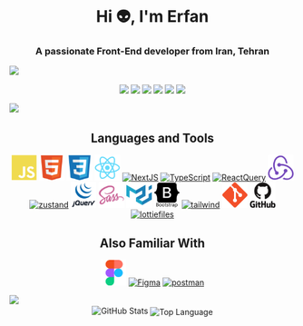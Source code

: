 <h1 align="center">Hi 👽, I'm Erfan</h1>
<h3 align="center">A passionate Front-End developer from Iran, Tehran</h3>

<img src="https://user-images.githubusercontent.com/73097560/115834477-dbab4500-a447-11eb-908a-139a6edaec5c.gif">

<p align="center">
  <a href="https://codepen.io/erfanmalakouti"><img
      src="https://img.shields.io/badge/-codepen-black?style=for-the-badge&labelColor=f4f4f4&logo=codepen&logoColor=black&link=https://codepen.io/erfanmalakouti/"></a>
  <a href="https://t.me/Erfan_Malakouti"><img
      src="https://img.shields.io/badge/-Telegram-2CA5E0?style=for-the-badge&labelColor=f4f4f4&logo=telegram&logoColor=f4f4f4link=https://t.me/Erfan_Malakouti/"></a>
  <a href="mailto:erfan.malakuti@gmail.com"><img
      src="https://img.shields.io/badge/-Gmail-D14836?style=for-the-badge&labelColor=f4f4f4&logo=gmail&logoColor=D14836&link=mailto:erfan.malakuti@gmail.com/"></a>
  <a href="https://www.linkedin.com/in/erfan-malakouti"><img
      src="https://img.shields.io/badge/LinkedIn-0077B5?style=for-the-badge&labelColor=f4f4f4&logo=linkedin&logoColor=0077B5&link=https://www.linkedin.com/in/erfan-malakouti/"></a>
  <a href="https://wa.me/+989059163822"><img
      src="https://img.shields.io/badge/-WhatsApp-25D366?style=for-the-badge&labelColor=f4f4f4&logo=whatsapp&logoColor=25D366&link=https://wa.me/+989059163822/"></a>
  <a href="https://instagram.com/erfanvito"><img
      src="https://img.shields.io/badge/-Instagram-E4405F?style=for-the-badge&labelColor=f4f4f4&logo=instagram&logoColor=E4405F&link=https://instagram.com/erfanvito/"></a>
</p>

<img src="https://user-images.githubusercontent.com/73097560/115834477-dbab4500-a447-11eb-908a-139a6edaec5c.gif">

**<h2 align="center">Languages and Tools</h2>**

<p align="center">
  <a target="_blank" href="https://javascript.info/"><img
      src="https://raw.githubusercontent.com/devicons/devicon/master/icons/javascript/javascript-plain.svg"
      alt="JavaScript" width="45" height="45" /></a>
  <a target="_blank" href="https://www.w3schools.com/html/"><img
      src="https://raw.githubusercontent.com/devicons/devicon/master/icons/html5/html5-original.svg" alt="HTML"
      width="45" height="45" /></a>
  <a target="_blank" href="https://www.w3schools.com/css/"><img
      src="https://raw.githubusercontent.com/devicons/devicon/master/icons/css3/css3-original.svg" alt="CSS" width="45"
      height="45" /></a>
  <a target="_blank" href="https://reactjs.org/"><img
      src="https://raw.githubusercontent.com/devicons/devicon/master/icons/react/react-original.svg" alt="ReactJS"
      width="45" height="45" /></a>
   <a target="_blank" href="https://nextjs.org/"><img
      src="https://upload.wikimedia.org/wikipedia/commons/archive/8/8e/20230404233502%21Nextjs-logo.svg" alt="NextJS"
      width="45" height="45" /></a>
  <a target="_blank" href="https://www.typescriptlang.org/"><img
      src="https://upload.wikimedia.org/wikipedia/commons/4/4c/Typescript_logo_2020.svg" alt="TypeScript"
      width="45" height="45" /></a>
    <a target="_blank" href="https://tanstack.com/query/latest"><img
      src="https://seeklogo.com/images/R/react-query-logo-1340EA4CE9-seeklogo.com.png" alt="ReactQuery"
      width="45" height="45" /></a>
  <a target="_blank" href="https://redux.js.org/"><img
      src="https://raw.githubusercontent.com/devicons/devicon/master/icons/redux/redux-original.svg" alt="Redux"
      width="45" height="45" /></a>
  <a target="_blank" href="https://github.com/pmndrs/zustand"><img
      src="https://repository-images.githubusercontent.com/180328715/fca49300-e7f1-11ea-9f51-cfd949b31560" alt="zustand"
      width="60" height="50" /></a>
  <a target="_blank" href="https://jquery.com/"><img
      src="https://raw.githubusercontent.com/devicons/devicon/master/icons/jquery/jquery-original-wordmark.svg"
      alt="jQuery" width="45" height="45" /></a>
  <a target="_blank" href="https://sass-lang.com/"><img
      src="https://raw.githubusercontent.com/devicons/devicon/master/icons/sass/sass-original.svg" alt="Sass" width="45"
      height="45" /></a>
  <a target="_blank" href="https://material-ui.com/"><img
      src="https://raw.githubusercontent.com/devicons/devicon/master/icons/materialui/materialui-original.svg"
      alt="Material-UI" width="45" height="45" /></a>
  <a target="_blank" href="https://getbootstrap.com/"><img
      src="https://raw.githubusercontent.com/devicons/devicon/master/icons/bootstrap/bootstrap-plain-wordmark.svg"
      alt="Bootstrap" width="45" height="45" /></a>
  <a target="_blank" href="https://tailwindcss.com/"><img
      src="https://upload.wikimedia.org/wikipedia/commons/d/d5/Tailwind_CSS_Logo.svg" alt="tailwind" width="45"
      height="45" /></a>
  <a target="_blank" href="https://git-scm.com/"><img
      src="https://raw.githubusercontent.com/devicons/devicon/master/icons/git/git-plain.svg" alt="git" width="45"
      height="45" /></a>
  <a target="_blank" href="https://github.com/"><img
      src="https://raw.githubusercontent.com/devicons/devicon/master/icons/github/github-original-wordmark.svg" alt="github" width="45"
      height="45" /></a>
       <a target="_blank" href="https://lottiefiles.com/"><img
      src="https://image.winudf.com/v2/image1/Y29tLmxvdHRpZWZpbGVzLmFwcF9pY29uXzE2NTE0MDg5NjhfMDE1/icon.png?fakeurl=1&h=240&type=webp" alt="lottiefiles" width="45"
      height="45" /></a>
</p>

**<h2 align="center">Also Familiar With</h2>**

<p align="center">
  <a target="_blank" href="https://www.figma.com/"><img
      src="https://raw.githubusercontent.com/devicons/devicon/master/icons/figma/figma-original.svg" alt="Figma"
      width="45" height="45" /></a>
      <a target="_blank" href="https://www.adobe.com/products/xd.html"><img
      src="https://upload.wikimedia.org/wikipedia/commons/d/dc/Adobe_Experience_Design_logo.svg" alt="Figma"
      width="45" height="45" /></a>
  <a target="_blank" href="https://www.postman.com/"><img
      src="https://static-00.iconduck.com/assets.00/postman-icon-497x512-beb7sy75.png" alt="postman" width="45"
      height="45" /></a>
</p>

<img src="https://user-images.githubusercontent.com/73097560/115834477-dbab4500-a447-11eb-908a-139a6edaec5c.gif">

<div align="center">
  <img alt="GitHub Stats" align="top" width="65%" height="240px" src="https://github-readme-stats.vercel.app/api?username=ErfanMalakouti&theme=highcontrast" />
  <img alt="Top Language" align="center" width="32%" height="240px" src="https://github-readme-stats.vercel.app/api/top-langs/?username=ErfanMalakouti&langs_count=4&theme=highcontrast" />
</div>
